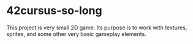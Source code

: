 # 42cursus-so-long
This project is very small 2D game. Its purpose is to work with textures, sprites, and some other very basic gameplay elements.
